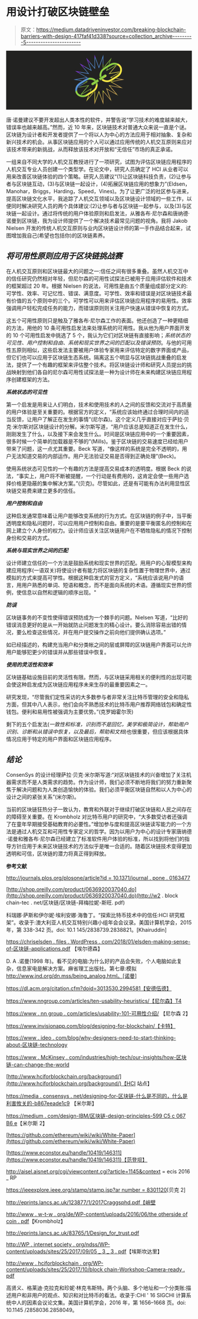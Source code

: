 # 用设计打破区块链壁垒

> 原文：<https://medium.datadriveninvestor.com/breaking-blockchain-barriers-with-design-417faf41d338?source=collection_archive---------5----------------------->

![](img/d8d0008472bc62c495c9b12a774fa9b4.png)

唐·诺曼建议不要开发超出人类本性的软件，并警告说“学习技术的难度越来越大，错误率也越来越高。”然而，近 10 年来，区块链技术对普通大众来说一直是个谜。区块链为设计者和开发者提供了一个将以人为中心的方法应用于相对抽象、复杂和新兴技术的机会。从事区块链应用的个人可以通过应用传统的人机交互原则来应对该技术带来的新挑战，从而释放该技术对开放和“无信任”市场的真正承诺。

一组来自不同大学的人机交互教授进行了一项研究，试图为评估区块链应用程序的人机交互专业人员创建一个类型学。在论文中，研究人员确定了 HCI 从业者可以用来改善区块链体验的四个策略。研究人员建议“(1)让区块链科技负责，(2)让参与者与区块链互动，(3)与区块链一起设计，(4)拓展区块链应用的想象力”(Eldsen，Manohar，Briggs，Harding，Speed，Vines)。为了让更广泛的社区参与进来，提高区块链文化水平，我追踪了人机交互领域以及区块链设计领域的一些工作，以便同时解决研究人员的两个具体建议:(2)让参与者与区块链一起参与，以及(3)与区块链一起设计。通过将传统的用户体验原则和启发法，从雅各布·尼尔森和唐纳德·诺曼到区块链，我为设计师提供了一个解决技术最常见问题的视角。我将 Jakob Nielsen 开发的传统人机交互原则与业内区块链设计师的第一手作品结合起来，试图增加我自己(希望也包括你)的区块链素养。

## *将可用性原则应用于区块链挑战赛*

在人机交互原则和区块链最大的问题之一:信任之间有很多重叠。虽然人机交互中的信任研究仍然相对年轻，但尼尔森的可用性试探法已被用于应用评估软件和技术的框架超过 20 年。根据 Nielsen 的说法，可用性是由五个质量组成部分定义的:可学性、效率、可记忆性、错误、满意度。可学性、效率和错误是对区块链技术最有价值的五个原则中的三个。可学性可以用来评估区块链应用程序的易用性。效率强调用户轻松完成任务的能力，而错误原则则关注用户快速从错误中恢复的方式。

这五个可用性原则只是触及了雅各布·尼尔森工作的表面。他还创造了一种更精细的方法，用他的 10 条可用性启发法来处理系统的可用性。我从他为用户界面开发的 10 个可用性启发中挑选了 5 个，我认为它们对区块链有直接影响；*系统状态的可见性、用户控制和自由、系统和现实世界之间的匹配以及错误预防*。与他的可用性五原则相似，这些启发法主要被用户体验专家用来评估特定的数字界面或产品，但它们也可以应用于区块链生态系统。隔离这五个明显与区块链挑战重叠的启发法，提供了一个有趣的框架来评估整个技术。将区块链设计师和研究人员提出的挑战映射到他们各自的尼尔森可用性试探法是一种为设计师在未来构建区块链应用程序创建框架的方法。

***系统状态的可见性***

第一个启发是用来让人们明白，技术和使用技术的人之间的反馈和交流对于高质量的用户体验是至关重要的。根据官方的定义，“系统应该始终通过合理时间内的适当反馈，让用户了解正在发生的事情”(尼尔森)。这个定义几乎直接对应于萨拉·贝克·米尔斯对区块链设计的分解。米尔斯写道，“用户应该总是知道正在发生什么，刚刚发生了什么，以及接下来会发生什么。时间是区块链应用中的一个重要因素，很多时候一个简单的加载器是不够的”(Mills)。鉴于区块链的交易速度已经给用户带来了问题，这一点尤其重要。Beck 写道，“像这样的系统是完全不透明的，用户无法知道交易的内部运作。用户无法验证交易是否得到正确处理”(Beck)。

使用系统状态可见性的一个有趣的方法是提高交易成本的透明度。根据 Beck 的说法，“事实上，用户将不断被提醒，一个行动是有费用的，这肯定会使一些用户选择价格更隐蔽的集中解决方案。”(贝克)。尽管如此，还是有可能有办法利用显性区块链交易费来建立更多的信任。

***用户控制和自由***

这种启发通常意味着让用户能够改变系统的行为方式。在区块链的例子中，当平衡透明度和隐私问题时，可以应用用户控制和自由。重要的是要平衡匿名的控制和在网上建立个人身份的权力。设计师应该关注区块链用户在不牺牲隐私的情况下控制身份和交易的方式。

***系统与现实世界之间的匹配***

设计师建立信任的一个方法是鼓励系统和现实世界的匹配。用用户的心智模型来构建应用程序(一语双关)将使设计者有能力将区块链的复杂性置于物理世界中，通过模拟的方式来提高可学性。根据这种启发式的官方定义，“系统应该说用户的语言，用用户熟悉的单词、短语和概念，而不是面向系统的术语。遵循现实世界的惯例，使信息以自然和逻辑的顺序出现。"

***防误***

区块链事务的不变性使得错误预防成为一个棘手的问题。Nielsen 写道，“比好的错误消息更好的是从一开始就防止问题发生的精心设计。要么消除容易出错的情况，要么检查这些情况，并在用户提交操作之前向他们提供确认选项。”

如已经描述的，构建充当用户和分类帐之间的层或屏障的区块链用户界面可以允许用户能够犯更少的错误并从那些错误中恢复。

***使用的灵活性和效率***

区块链基础设施目前的灵活性有限。然而，与区块链采用相关的便利性的出现可能会使这种启发成为区块链应用程序未来生存的最重要因素之一。

研究发现，“尽管我们定性采访的大多数参与者非常关注比特币管理的安全和隐私方面，但其中八人表示，他们会向不熟悉技术的比特币用户推荐网络钱包和确定性钱包。便利和易用性被强调为主要优势。”(克罗姆霍尔茨)

剩下的五个启发法(*一致性和标准，识别而不是回忆，美学和极简设计，帮助用户识别、诊断和从错误中恢复，以及最后，帮助和文档*)也很重要，但应该根据具体情况应用于特定的用户界面和区块链应用程序。

## *结论*

ConsenSys 的设计经理萨拉·贝克·米尔斯写道:“对区块链技术的兴奋增加了关注机器需求而不是人类需求的趋势。作为设计师，我们必须不断地将我们的努力重新聚焦于解决问题和为人类创造愉快的体验。我们必须平衡区块链自然和以人为中心的设计之间的紧张关系”(米尔斯)。

当前的区块链狂热分子一致认为，教育和外联对于继续打破区块链和人民之间存在的障碍至关重要。在 Krombholz 对比特币用户的研究中，“大多数受访者还强调了在童年早期接受基础教育的必要性。”增加参与度和提高区块链读写能力的一个方法是通过人机交互和可用性专家定义的哲学。因为以用户为中心的设计专家唐纳德·诺曼和雅各布·尼尔森已经建立了标准软件用户体验的标准，所以找到将他们的指导方针应用于未来区块链技术的方法似乎是唯一合适的。随着区块链技术变得更加透明和可信，区块链的潜力将真正得到释放。

**参考文献**

[http://journals.plos.org/plosone/article?id = 10.1371/journal . pone . 0163477](http://journals.plos.org/plosone/article?id=10.1371/journal.pone.0163477)

[http://shop.oreilly.com/product/0636920037040.do](http://shop.oreilly.com/product/0636920037040.do)(http://w2 . block chain-tec . net/区块链/区块链-拜梅拉妮-斯旺. pdf)

科瑞娜·萨斯和伊尔妮·埃利安娜·海鲁丁。“探索比特币技术中的信任:HCI 研究框架”。收录于:澳大利亚人机交互特别兴趣小组年会会议录。美国计算机学会，2015 年，第 338-342 页。doi: 10.1 145/2838739.2838821。[Khairuddin]

[https://chriselsden . files . WordPress . com/2018/01/elsden-making-sense-of-区块链-applications.pdf](https://chriselsden.files.wordpress.com/2018/01/elsden-making-sense-of-blockchain-applications.pdf) 【埃尔德森】

D. A .诺曼(1998 年)。看不见的电脑:为什么好的产品会失败，个人电脑如此复杂，信息家电是解决方案。麻省理工出版社。第七章:模拟 http://www.jnd.org/dn.mss/being_analog.html。[诺曼]

https://dl.acm.org/citation.cfm?doid=3013530.2994581【安德伍德】

https://www.nngroup.com/articles/ten-usability-heuristics/【尼尔森】T4

[https://www . nn group . com/articles/usability-101-可用性介绍/](https://www.nngroup.com/articles/usability-101-introduction-to-usability/) 【尼尔森 2】

https://www.invisionapp.com/blog/designing-for-blockchain/【卡特】

[https://www . ideo . com/blog/why-designers-need-to-start-thinking-about-区块链-technology](https://www.ideo.com/blog/why-designers-need-to-start-thinking-about-blockchain-technology)

[https://www . McKinsey . com/industries/high-tech/our-insights/how-区块链-can-change-the-world](https://www.mckinsey.com/industries/high-tech/our-insights/how-blockchains-could-change-the-world)

[http://www.hciforblockchain.org/background/](http://www.hciforblockchain.org/background/)【HCI 站点】

[https://media . consensys . net/designing-for-区块链-什么是不同的，什么是利害攸关的-b867eeade1c9](https://media.consensys.net/designing-for-blockchain-whats-different-and-what-s-at-stake-b867eeade1c9) 【米尔斯】

[https://medium . com/design-IBM/区块链-design-principles-599 C5 c 067 B6 e](https://medium.com/design-ibm/blockchain-design-principles-599c5c067b6e)【米尔斯 2】

[https://github.com/ethereum/wiki/wiki/White-Paper](https://github.com/ethereum/wiki/wiki/White-Paper)

[https://www.econstor.eu/handle/10419/146311](https://www.econstor.eu/handle/10419/146311)【范登坝】

http://aisel.aisnet.org/cgi/viewcontent.cgi?article=1145&context = ecis 2016 _ RP

[https://ieeexplore.ieee.org/stamp/stamp.jsp?ar number = 8301120](https://ieeexplore.ieee.org/stamp/stamp.jsp?arnumber=8301120)[贝克 2]

http://eprints.lancs.ac.uk/123877/1/2017Craggsphd.pdf【峭壁

[http://www . w-t-w . org/de/WP-content/uploads/2016/06/the otherside of coin . pdf](http://www.w-t-w.org/de/wp-content/uploads/2016/06/TheOtherSideOfTheCoin.pdf)【Krombholz】

http://eprints.lancs.ac.uk/83765/1/Design_for_trust.pdf

[http://WP . internet society . org/ndss/WP-content/uploads/sites/25/2017/09/05 _ 3 _ 3 . pdf](http://wp.internetsociety.org/ndss/wp-content/uploads/sites/25/2017/09/05_3_3.pdf)【埃斯坎达里】

[http://www . hciforblockchain . org/WP-content/uploads/sites/25/2017/10/block chain-Workshop-Camera-ready . pdf](http://www.hciforblockchain.org/wp-content/uploads/sites/25/2017/10/Blockchain-Workshop-Camera-Ready.pdf)

高贤义、格莱迪·克拉克和珍妮·林克韦斯特。两个头脑、多个地址和一个分类账:描述用户和非用户的观点、知识和对比特币的看法。收录于:CHI ' 16 SIGCHI 计算系统中人的因素会议论文集。美国计算机学会，2016 年，第 1656–1668 页。doi: 10.1145 /2858036.2858049。
